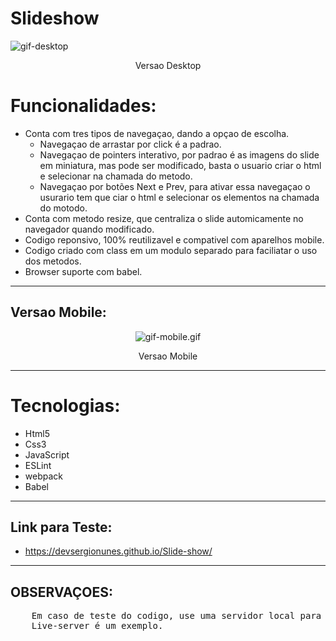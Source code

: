 # Slideshow
<img src="./github-gifs/slideshow.gif" alt="gif-desktop">
<p align="center">
    Versao Desktop
</p>

# Funcionalidades:
- Conta com tres tipos de navegaçao, dando a opçao de escolha.
    - Navegaçao de arrastar por click é a padrao.
    - Navegaçao de pointers interativo, por padrao é as imagens do slide em miniatura, mas pode ser modificado, basta o usuario criar o html e selecionar na chamada do metodo.
    - Navegaçao por botões Next e Prev, para ativar essa navegaçao o usurario tem que ciar o html e selecionar os elementos na chamada do motodo. 
- Conta com metodo resize, que centraliza o slide automicamente no navegador quando modificado.
- Codigo reponsivo, 100% reutilizavel e compativel com aparelhos mobile.
- Codigo criado com class em um modulo separado para faciliatar o uso dos metodos.
- Browser suporte com babel.
<hr>

## Versao Mobile:
<p align="center">
<img src="./github-gifs/slide-mobile1.gif" alt="gif-mobile.gif">
</p>
  <p align='center'>Versao Mobile</p>
<hr>

# Tecnologias:
- Html5
- Css3
- JavaScript
- ESLint
- webpack
- Babel

<hr>

## Link para Teste:
- https://devsergionunes.github.io/Slide-show/

 <hr>

## OBSERVAÇOES:
<pre>
    Em caso de teste do codigo, use uma servidor local para que a api funcione corretamente. 
    Live-server é um exemplo. 
</pre>

